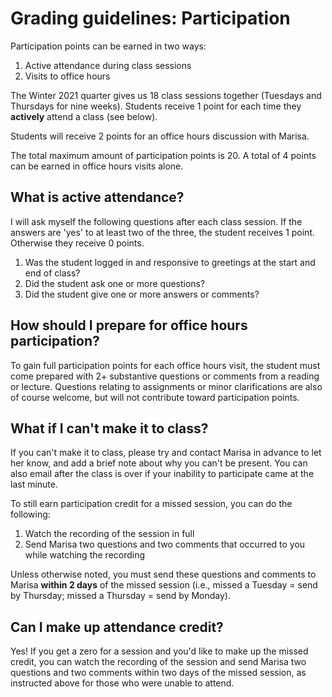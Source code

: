 # Grading guidelines: Participation

Participation points can be earned in two ways:

1. Active attendance during class sessions
2. Visits to office hours

The Winter 2021 quarter gives us 18 class sessions together (Tuesdays and Thursdays for nine weeks). Students receive 1 point for each time they **actively** attend a class (see below).

Students will receive 2 points for an office hours discussion with Marisa.

The total maximum amount of participation points is 20. A total of 4 points can be earned in office hours visits alone.

## What is active attendance?

I will ask myself the following questions after each class session. If the answers are 'yes' to at least two of the three, the student receives 1 point. Otherwise they receive 0 points.

1. Was the student logged in and responsive to greetings at the start and end of class?
2. Did the student ask one or more questions?
3. Did the student give one or more answers or comments?

## How should I prepare for office hours participation?

To gain full participation points for each office hours visit, the student must come prepared with 2+ substantive questions or comments from a reading or lecture. Questions relating to assignments or minor clarifications are also of course welcome, but will not contribute toward participation points.

## What if I can't make it to class?

If you can't make it to class, please try and contact Marisa in advance to let her know, and add a brief note about why you can't be present. You can also email after the class is over if your inability to participate came at the last minute.

To still earn participation credit for a missed session, you can do the following:

1. Watch the recording of the session in full
2. Send Marisa two questions and two comments that occurred to you while watching the recording

Unless otherwise noted, you must send these questions and comments to Marisa **within 2 days** of the missed session (i.e., missed a Tuesday = send by Thursday; missed a Thursday = send by Monday).

## Can I make up attendance credit?
Yes! If you get a zero for a session and you'd like to make up the missed credit, you can watch the recording of the session and send Marisa two questions and two comments within two days of the missed session, as instructed above for those who were unable to attend.

